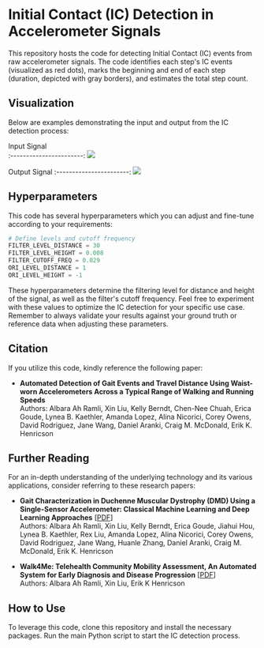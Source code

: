 # Initial Contact (IC) Detection in Accelerometer Signals

This repository hosts the code for detecting Initial Contact (IC) events from raw accelerometer signals. The code identifies each step's IC events (visualized as red dots), marks the beginning and end of each step (duration, depicted with gray borders), and estimates the total step count.

## Visualization
Below are examples demonstrating the input and output from the IC detection process:

Input Signal             
:-----------------------:
![](https://albara.ramli.net/download/xin.liu/dmd/ic/in.png)

Output Signal
:-----------------------:
![](https://albara.ramli.net/download/xin.liu/dmd/ic/out.png)

## Hyperparameters
This code has several hyperparameters which you can adjust and fine-tune according to your requirements:

```python
# Define levels and cutoff frequency
FILTER_LEVEL_DISTANCE = 30
FILTER_LEVEL_HEIGHT = 0.008
FILTER_CUTOFF_FREQ = 0.029
ORI_LEVEL_DISTANCE = 1
ORI_LEVEL_HEIGHT = -1
```
These hyperparameters determine the filtering level for distance and height of the signal, as well as the filter's cutoff frequency. Feel free to experiment with these values to optimize the IC detection for your specific use case. Remember to always validate your results against your ground truth or reference data when adjusting these parameters.

## Citation
If you utilize this code, kindly reference the following paper:

- **Automated Detection of Gait Events and Travel Distance Using Waist-worn Accelerometers Across a Typical Range of Walking and Running Speeds**\
Authors: Albara Ah Ramli, Xin Liu, Kelly Berndt, Chen-Nee Chuah, Erica Goude, Lynea B. Kaethler, Amanda Lopez, Alina Nicorici, Corey Owens, David Rodriguez, Jane Wang, Daniel Aranki, Craig M. McDonald, Erik K. Henricson

## Further Reading
For an in-depth understanding of the underlying technology and its various applications, consider referring to these research papers:

- **Gait Characterization in Duchenne Muscular Dystrophy (DMD) Using a Single-Sensor Accelerometer: Classical Machine Learning and Deep Learning Approaches** [[PDF](https://example.com/link_to_second_paper)]\
Authors: Albara Ah Ramli, Xin Liu, Kelly Berndt, Erica Goude, Jiahui Hou, Lynea B. Kaethler, Rex Liu, Amanda Lopez, Alina Nicorici, Corey Owens, David Rodriguez, Jane Wang, Huanle Zhang, Daniel Aranki, Craig M. McDonald, Erik K. Henricson

- **Walk4Me: Telehealth Community Mobility Assessment, An Automated System for Early Diagnosis and Disease Progression** [[PDF](https://arxiv.org/abs/2305.05543)]\
Authors: Albara Ah Ramli, Xin Liu, Erik K Henricson

## How to Use
To leverage this code, clone this repository and install the necessary packages. Run the main Python script to start the IC detection process.
